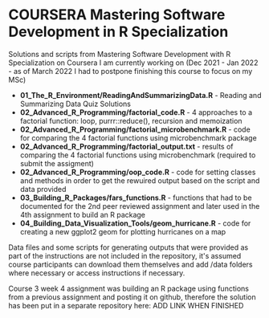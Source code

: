 # COURSERA Mastering Software Development in R Specialization
Solutions and scripts from Mastering Software Development with R Specialization on Coursera I am currently working on (Dec 2021 - Jan 2022 - as of March 2022 I had to postpone finishing this course to focus on my MSc)

- **01_The_R_Environment/ReadingAndSummarizingData.R** - Reading and Summarizing Data Quiz Solutions
- **02_Advanced_R_Programming/factorial_code.R** - 4 approaches to a factorial function: loop, purrr::reduce(), recursion and memoization
- **02_Advanced_R_Programming/factorial_microbenchmark.R** - code for comparing the 4 factorial functions using microbenchmark package
- **02_Advanced_R_Programming/factorial_output.txt** - results of comparing the 4 factorial functions using microbenchmark (required to submit the assigment)
- **02_Advanced_R_Programming/oop_code.R** - code for setting classes and methods in order to get the rewuired output based on the script and data provided
- **03_Building_R_Packages/fars_functions.R** - functions that had to be documented for the 2nd peer reviewed assignment and later used in the 4th assignment to build an R package
- **04_Building_Data_Visualization_Tools/geom_hurricane.R** - code for creating a new ggplot2 geom for plotting hurricanes on a map

Data files and some scripts for generating outputs that were provided as part of the instructions are not included in the repository, it's assumed course participants can download them themselves and add /data folders where necessary or access instructions if necessary.

Course 3 week 4 assignment was building an R package using functions from a previous assignment and posting it on github, therefore the solution has been put in a separate repository here: ADD LINK WHEN FINISHED
